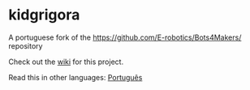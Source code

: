# kidgrigora
A portuguese fork of the https://github.com/E-robotics/Bots4Makers/ repository 

Check out the [wiki](https://github.com/rbarradas/kidgrigora/wiki) for this project.

Read this in other languages: [Português](https://github.com/rbarradas/kidgrigora/readme.md.pt)
